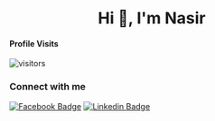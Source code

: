 <h1 align="center">Hi 👋, I'm Nasir</h1>

#### Profile Visits

![visitors](https://komarev.com/ghpvc/?username=Ontorok)

### Connect with me

[![Facebook Badge](https://img.shields.io/badge/Facebook-1877F2?style=for-the-badge&logo=facebook&logoColor=white)](https://www.facebook.com/ontorok.dx) [![Linkedin Badge](https://img.shields.io/badge/LinkedIn-0077B5?style=for-the-badge&logo=linkedin&logoColor=white)](https://www.linkedin.com/in/nasir07/)
